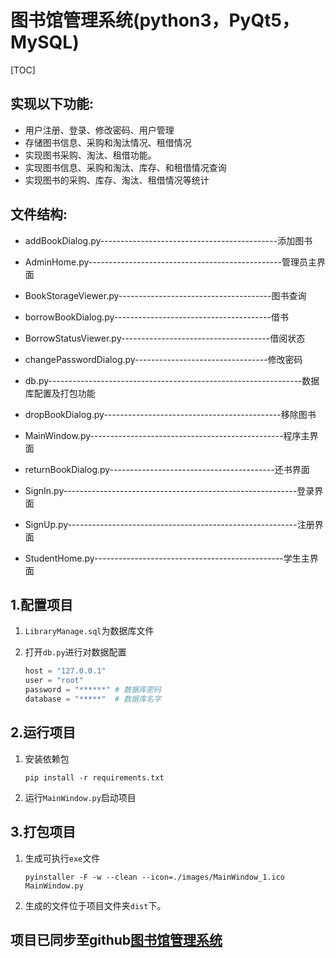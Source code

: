 # 图书馆管理系统(python3，PyQt5，MySQL)

[TOC]

## 实现以下功能:
- 用户注册、登录、修改密码、用户管理
- 存储图书信息、采购和淘汰情况、租借情况 
- 实现图书采购、淘汰、租借功能。 
- 实现图书信息、采购和淘汰、库存、和租借情况查询 
- 实现图书的采购、库存、淘汰、租借情况等统计

## 文件结构:

- addBookDialog.py--------------------------------------------添加图书

- AdminHome.py------------------------------------------------管理员主界面

- BookStorageViewer.py--------------------------------------图书查询

- borrowBookDialog.py---------------------------------------借书
- BorrowStatusViewer.py-------------------------------------借阅状态
- changePasswordDialog.py---------------------------------修改密码
- db.py---------------------------------------------------------------数据库配置及打包功能
- dropBookDialog.py--------------------------------------------移除图书
- MainWindow.py------------------------------------------------程序主界面
- returnBookDialog.py-----------------------------------------还书界面
- SignIn.py----------------------------------------------------------登录界面
- SignUp.py---------------------------------------------------------注册界面
- StudentHome.py-----------------------------------------------学生主界面


## 1.配置项目

1. `LibraryManage.sql`为数据库文件

2. 打开`db.py`进行对数据配置

   ```python
   host = "127.0.0.1"
   user = "root"
   password = "******" # 数据库密码
   database = "*****"  # 数据库名字
   ```

   

## 2.运行项目

1. 安装依赖包

   `pip install -r requirements.txt`

2. 运行`MainWindow.py`启动项目

## 3.打包项目

1. 生成可执行`exe`文件

   `pyinstaller -F -w --clean --icon=./images/MainWindow_1.ico MainWindow.py`

2. 生成的文件位于项目文件夹`dist`下。

## 项目已同步至github<a href='https://github.com/syx9527/LibraryManage'>图书馆管理系统</a>
